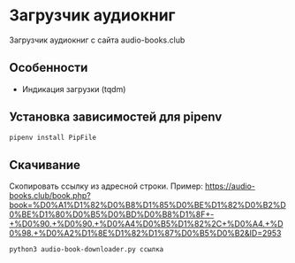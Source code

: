 # Загрузчик аудиокниг

Загрузчик аудиокниг с сайта audio-books.club

## Особенности
- Индикация загрузки (tqdm)

## Установка зависимостей для pipenv
```sh
pipenv install PipFile
```

## Скачивание
Скопировать ссылку из адресной строки.
Пример: https://audio-books.club/book.php?book=%D0%A1%D1%82%D0%B8%D1%85%D0%BE%D1%82%D0%B2%D0%BE%D1%80%D0%B5%D0%BD%D0%B8%D1%8F+-+%D0%90.+%D0%90.+%D0%A4%D0%B5%D1%82%2C+%D0%A4.+%D0%98.+%D0%A2%D1%8E%D1%82%D1%87%D0%B5%D0%B2&ID=2953

```sh
python3 audio-book-downloader.py ссылка
```
